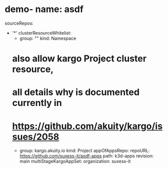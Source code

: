 # demo- name:  asdf
  sourceRepos:
  - '*'
  clusterResourceWhitelist:
    - group: ""
      kind: Namespace
    # also allow kargo Project cluster resource,
    # all details why is documented currently in
    # https://github.com/akuity/kargo/issues/2058
    - group: kargo.akuity.io
      kind: Project
  appOfAppsRepo:
    repoURL: https://github.com/suxess-it/asdf-apps
    path: k3d-apps
    revision: main
  multiStageKargoAppSet:
    organization: suxess-it
